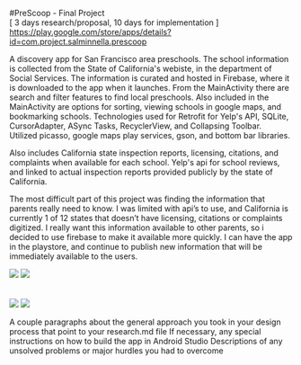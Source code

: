 #PreScoop - Final Project  
[ 3 days research/proposal, 10 days for implementation ] <br>
https://play.google.com/store/apps/details?id=com.project.salminnella.prescoop

  A discovery app for San Francisco area preschools.  The school information is collected from the State of California's webiste, in the department of Social Services.  The information is curated and hosted in Firebase, where it is downloaded to the app when it launches. From the MainActivity there are search and filter features to find local preschools. Also included in the MainActivity are options for sorting, viewing schools in google maps, and bookmarking schools.
  Technologies used for Retrofit for Yelp's API, SQLite, CursorAdapter, ASync Tasks, RecyclerView, and Collapsing Toolbar.  
  Utilized picasso, google maps play services, gson, and bottom bar libraries.

  Also includes California state inspection reports, licensing, citations, and complaints when available for each school. Yelp's api for school reviews, and linked to actual inspection reports provided publicly by the state of
  California.  
  
  The most difficult part of this project was finding the information that parents really
  need to know. I was limited with api’s to use, and California is currently 1 of 12 states that
  doesn’t have licensing, citations or complaints digitized.  I really want this information available
  to other parents, so i decided to use firebase to make it available more quickly.  I can have the
  app in the playstore, and continue to publish new information that will be immediately available
  to the users.
  
<section>
  <img src="https://github.com/salminnella/PreScoop/blob/master/images/prescoop_main_screen.png" />
  <img src="https://github.com/salminnella/PreScoop/blob/master/images/prescoop_details_screen.png" />
</section>
<br><br>
<section>
  <img src="https://github.com/salminnella/PreScoop/blob/master/images/prescoop_maps_screen.png" />
  <img src="https://github.com/salminnella/PreScoop/blob/master/images/prescoop_yelp_webview_screen.png" />
</section>



A couple paragraphs about the general approach you took in your design process that point to your research.md file
If necessary, any special instructions on how to build the app in Android Studio
Descriptions of any unsolved problems or major hurdles you had to overcome
